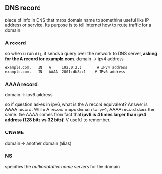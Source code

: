 ## DNS record
piece of info in DNS that maps domain name to something useful like IP address or service. Its purpose is to tell
internet how to route traffic for a domain

### A record
so when u run `dig`, it sends a query over the network to DNS server, **asking for the A record for example.com**.
domain -> ipv4 address

```
example.com.   IN   A     192.0.2.1       # IPv4 address
example.com.   IN   AAAA  2001:db8::1    # IPv6 address
```

### AAAA record
domain -> ipv6 address

so if question askes in ipv6, what is the A record equivalent? Answer is AAAA record. While A record maps domain to ipv4, AAAA record does the same. the AAAA comes from fact that **ipv6 is 4 times larger than ipv4 address (128 bits vs 32 bits)**! V useful to remember. 

### CNAME
domain -> another domain (alias)

### NS
specifies the *authoriatative name servers* for the domain

